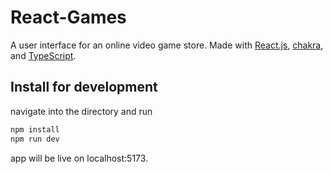 # React-Games

A user interface for an online video game store. Made with [React.js](https://react.dev/), [chakra](https://chakra-ui.com/), and [TypeScript](https://www.typescriptlang.org/). <br>

## Install for development
navigate into the directory and run <br>
```bash
npm install
npm run dev 
```
app will be live on localhost:5173.


